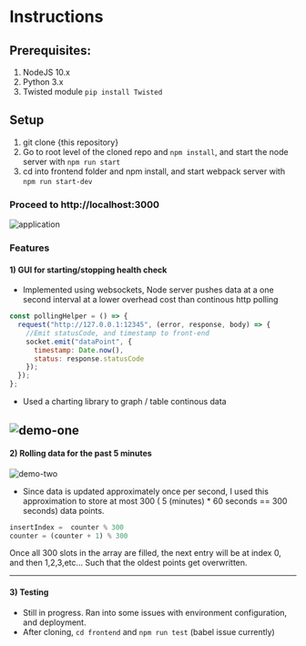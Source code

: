 # Instructions

## Prerequisites:
1) NodeJS 10.x 
2) Python 3.x
3) Twisted module ```pip install Twisted ```

## Setup
1) git clone {this repository}
2) Go to root level of the cloned repo and ``` npm install ```, and start the node server with ```npm run start```
3) cd into frontend folder and npm install, and  start webpack server with ```npm run start-dev```


### Proceed to http://localhost:3000
![application](https://puu.sh/BWfZy/076eeebfdd.png)

### Features

#### 1) GUI for starting/stopping health check
- Implemented using websockets, Node server pushes data at a one second interval at a lower overhead cost than continous http polling
``` javascript
const pollingHelper = () => {
  request("http://127.0.0.1:12345", (error, response, body) => {
    //Emit statusCode, and timestamp to front-end
    socket.emit("dataPoint", {
      timestamp: Date.now(),
      status: response.statusCode
    });
  });
};
```
- Used a charting library to graph / table continous data

![demo-one](http://g.recordit.co/7NY5hvDFIa.gif)
--------------------------------------------------------------

#### 2) Rolling data for the past 5 minutes
![demo-two](http://g.recordit.co/2k0grwkw9D.gif)
- Since data is updated approximately once per second, I used this approximation to store at most 300 ( 5 (minutes) * 60 seconds == 300 seconds) data points.
``` javascript
insertIndex =  counter % 300
counter = (counter + 1) % 300
```
Once all 300 slots in the array are filled, the next entry will be at index 0, and then 1,2,3,etc... Such that the oldest points get overwritten. 

--------------------------------------------------------------

#### 3) Testing
- Still in progress. Ran into some issues with environment configuration, and deployment. 
- After cloning, ```cd frontend``` and ```npm run test``` (babel issue currently)


